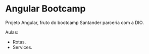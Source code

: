 # Angular Bootcamp

Projeto Angular, fruto do bootcamp Santander parceria com a DIO.

Aulas: 
  - Rotas.
  - Services.
